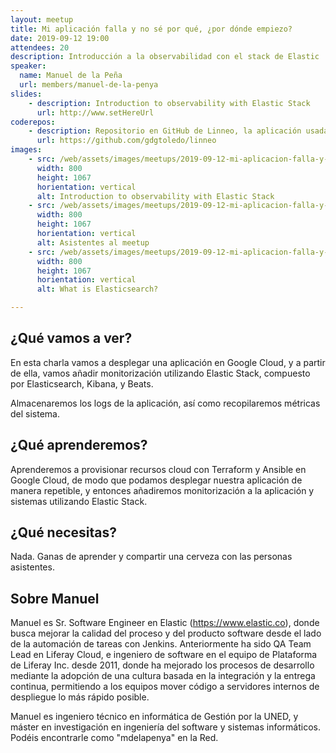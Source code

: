 ```yaml
---
layout: meetup
title: Mi aplicación falla y no sé por qué, ¿por dónde empiezo?
date: 2019-09-12 19:00
attendees: 20
description: Introducción a la observabilidad con el stack de Elastic
speaker:
  name: Manuel de la Peña
  url: members/manuel-de-la-penya
slides: 
    - description: Introduction to observability with Elastic Stack
      url: http://www.setHereUrl
coderepos: 
    - description: Repositorio en GitHub de Linneo, la aplicación usada para ser monitorizada
      url: https://github.com/gdgtoledo/linneo
images:
    - src: /web/assets/images/meetups/2019-09-12-mi-aplicacion-falla-y-no-se-por-que-por-donde-empiezo/arrancando-meetup.jpg
      width: 800
      height: 1067
      horientation: vertical
      alt: Introduction to observability with Elastic Stack
    - src: /web/assets/images/meetups/2019-09-12-mi-aplicacion-falla-y-no-se-por-que-por-donde-empiezo/attendees.jpg
      width: 800
      height: 1067
      horientation: vertical
      alt: Asistentes al meetup
    - src: /web/assets/images/meetups/2019-09-12-mi-aplicacion-falla-y-no-se-por-que-por-donde-empiezo/what-is-elasticsearch.jpg
      width: 800
      height: 1067
      horientation: vertical
      alt: What is Elasticsearch?

---
```


## ¿Qué vamos a ver?
En esta charla vamos a desplegar una aplicación en Google Cloud, y a partir de ella, vamos añadir monitorización utilizando Elastic Stack, compuesto por Elasticsearch, Kibana, y Beats.

Almacenaremos los logs de la aplicación, así como recopilaremos métricas del sistema.

## ¿Qué aprenderemos?
Aprenderemos a provisionar recursos cloud con Terraform y Ansible en Google Cloud, de modo que podamos desplegar nuestra aplicación de manera repetible, y entonces añadiremos monitorización a la aplicación y sistemas utilizando Elastic Stack.

## ¿Qué necesitas?
Nada. Ganas de aprender y compartir una cerveza con las personas asistentes.

## Sobre Manuel
Manuel es Sr. Software Engineer en Elastic (https://www.elastic.co), donde busca mejorar la calidad del proceso y del producto software desde el lado de la automación de tareas con Jenkins. Anteriormente ha sido QA Team Lead en Liferay Cloud, e ingeniero de software en el equipo de Plataforma de Liferay Inc. desde 2011, donde ha mejorado los procesos de desarrollo mediante la adopción de una cultura basada en la integración y la entrega continua, permitiendo a los equipos mover código a servidores internos de despliegue lo más rápido posible.

Manuel es ingeniero técnico en informática de Gestión por la UNED, y máster en investigación en ingeniería del software y sistemas informáticos. Podéis encontrarle como "mdelapenya" en la Red.